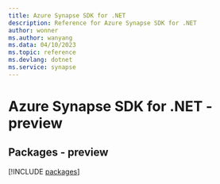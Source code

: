 ```yaml
---
title: Azure Synapse SDK for .NET
description: Reference for Azure Synapse SDK for .NET
author: wonner
ms.author: wanyang
ms.data: 04/10/2023
ms.topic: reference
ms.devlang: dotnet
ms.service: synapse
---
```

# Azure Synapse SDK for .NET - preview
## Packages - preview
[!INCLUDE [packages](synapse-index.md)]